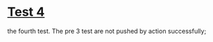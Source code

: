 # [Test 4](https://github.com/leigaoxing/gitblog/issues/6)

the fourth test. The pre 3 test are not pushed by action successfully;